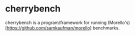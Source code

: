 # cherrybench

cherrybench is a program/framework for running (Morello's)[https://github.com/samkaufman/morello]
benchmarks.
